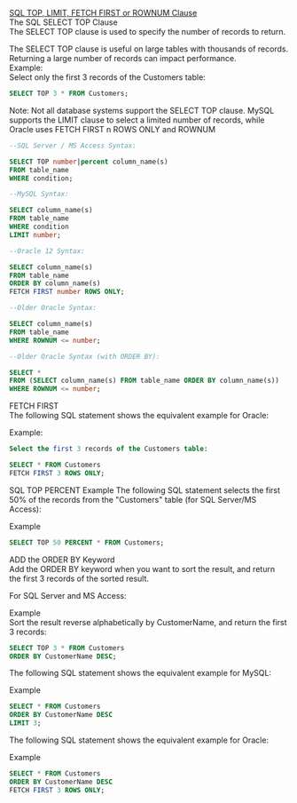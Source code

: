 [SQL TOP, LIMIT, FETCH FIRST or ROWNUM Clause](https://www.w3schools.com/sql/sql_top.asp)  
The SQL SELECT TOP Clause  
The SELECT TOP clause is used to specify the number of records to return.  

The SELECT TOP clause is useful on large tables with thousands of records. Returning a large number of records can impact performance.  
Example:  
Select only the first 3 records of the Customers table:  

```sql
SELECT TOP 3 * FROM Customers;  
```
Note: Not all database systems support the SELECT TOP clause. MySQL supports the LIMIT clause to select a limited number of records, while Oracle uses FETCH FIRST n ROWS ONLY and ROWNUM  

```sql
--SQL Server / MS Access Syntax:

SELECT TOP number|percent column_name(s)
FROM table_name
WHERE condition;

--MySQL Syntax:

SELECT column_name(s)
FROM table_name
WHERE condition
LIMIT number;

--Oracle 12 Syntax:

SELECT column_name(s)
FROM table_name
ORDER BY column_name(s)
FETCH FIRST number ROWS ONLY;

--Older Oracle Syntax:

SELECT column_name(s)
FROM table_name
WHERE ROWNUM <= number;

--Older Oracle Syntax (with ORDER BY):

SELECT *
FROM (SELECT column_name(s) FROM table_name ORDER BY column_name(s))
WHERE ROWNUM <= number;
```


FETCH FIRST  
The following SQL statement shows the equivalent example for Oracle:  

Example:  
```sql
Select the first 3 records of the Customers table:

SELECT * FROM Customers
FETCH FIRST 3 ROWS ONLY;
```

SQL TOP PERCENT Example
The following SQL statement selects the first 50% of the records from the "Customers" table (for SQL Server/MS Access):

Example
```sql
SELECT TOP 50 PERCENT * FROM Customers;
```

ADD the ORDER BY Keyword  
Add the ORDER BY keyword when you want to sort the result, and return the first 3 records of the sorted result.  

For SQL Server and MS Access:  

Example  
Sort the result reverse alphabetically by CustomerName, and return the first 3 records:  
```sql
SELECT TOP 3 * FROM Customers
ORDER BY CustomerName DESC;
```

The following SQL statement shows the equivalent example for MySQL:  

Example  
```sql
SELECT * FROM Customers
ORDER BY CustomerName DESC
LIMIT 3;
```

The following SQL statement shows the equivalent example for Oracle:  

Example  
```sql
SELECT * FROM Customers
ORDER BY CustomerName DESC
FETCH FIRST 3 ROWS ONLY;
```
